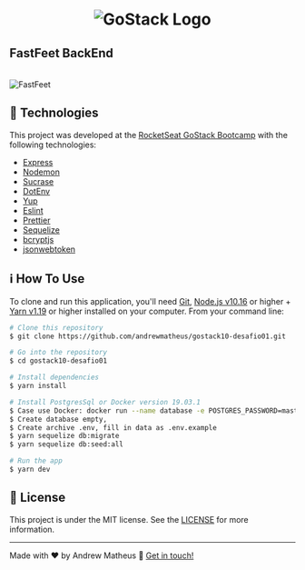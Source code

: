 <h1 align="center">
    <img alt="GoStack Logo" src="https://res.cloudinary.com/directmidiasoftwares/image/upload/v1580224540/GitHub/bootcamp10_z7ct8j.png" />
    <br>
    <h2>FastFeet BackEnd</h2>
    <br>
    <img alt="FastFeet" src="https://res.cloudinary.com/directmidiasoftwares/image/upload/v1580238067/GitHub/logo_fastfeet_zq0fqp.png" /> 
</h1>

## :rocket: Technologies

This project was developed at the [RocketSeat GoStack Bootcamp](https://rocketseat.com.br/bootcamp) with the following technologies:

-  [Express](https://expressjs.com/)
-  [Nodemon](https://github.com/remy/nodemon#nodemon/)
-  [Sucrase](https://github.com/alangpierce/sucrase)
-  [DotEnv](https://github.com/motdotla/dotenv)
-  [Yup](https://github.com/jquense/yup)
-  [Eslint](https://eslint.org/docs/user-guide/getting-started)
-  [Prettier](https://prettier.io/)
-  [Sequelize](https://sequelize.org/v5/manual/getting-started.html)
-  [bcryptjs](https://www.npmjs.com/package/bcrypt)
-  [jsonwebtoken](https://github.com/auth0/node-jsonwebtoken)


## :information_source: How To Use

To clone and run this application, you'll need [Git](https://git-scm.com), [Node.js v10.16][nodejs] or higher + [Yarn v1.19][yarn] or higher installed on your computer. From your command line:

```bash
# Clone this repository
$ git clone https://github.com/andrewmatheus/gostack10-desafio01.git

# Go into the repository
$ cd gostack10-desafio01

# Install dependencies
$ yarn install

# Install PostgresSql or Docker version 19.03.1
$ Case use Docker: docker run --name database -e POSTGRES_PASSWORD=master -p 5534:5432 -d postgres:11
$ Create database empty, 
$ Create archive .env, fill in data as .env.example
$ yarn sequelize db:migrate
$ yarn sequelize db:seed:all

# Run the app
$ yarn dev
```

## :memo: License
This project is under the MIT license. See the [LICENSE](https://github.com/lukemorales/react-rocketshoes/blob/master/LICENSE) for more information.

---

Made with ♥ by Andrew Matheus :wave: [Get in touch!](https://www.linkedin.com/feed/)

[nodejs]: https://nodejs.org/
[yarn]: https://yarnpkg.com/
[vc]: https://code.visualstudio.com/
[vceditconfig]: https://marketplace.visualstudio.com/items?itemName=EditorConfig.EditorConfig
[Insomnia]: https://insomnia.rest/

